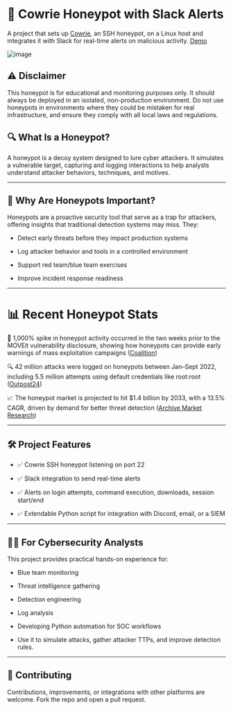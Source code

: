 # 🐍 Cowrie Honeypot with Slack Alerts
A project that sets up [Cowrie](https://github.com/cowrie/cowrie), an SSH honeypot, on a Linux host and integrates it with Slack for real-time alerts on malicious activity.
[Demo](https://www.youtube.com/watch?v=l_SEl9Qs5oU&ab_channel=FalynneArmstrong)

![image](https://github.com/user-attachments/assets/ac82273d-3817-401c-aa4d-dbe5494457b8)

## ⚠️ Disclaimer

This honeypot is for educational and monitoring purposes only. It should always be deployed in an isolated, non-production environment. Do not use honeypots in environments where they could be mistaken for real infrastructure, and ensure they comply with all local laws and regulations.

## 🔍 What Is a Honeypot?

A honeypot is a decoy system designed to lure cyber attackers. It simulates a vulnerable target, capturing and logging interactions to help analysts understand attacker behaviors, techniques, and motives.

---

## 🎯 Why Are Honeypots Important?

Honeypots are a proactive security tool that serve as a trap for attackers, offering insights that traditional detection systems may miss. They:

- Detect early threats before they impact production systems

- Log attacker behavior and tools in a controlled environment

- Support red team/blue team exercises

- Improve incident response readiness

---

# 📊 Recent Honeypot Stats

🚨 1,000% spike in honeypot activity occurred in the two weeks prior to the MOVEit vulnerability disclosure, showing how honeypots can provide early warnings of mass exploitation campaigns ([Coalition](https://www.coalitioninc.com/blog/2024-cyber-threat-index?utm_source=chatgpt.com))

🔍 42 million attacks were logged on honeypots between Jan–Sept 2022, including 5.5 million attempts using default credentials like root:root ([Outpost24](https://outpost24.com/blog/honeypot-findings-from-over-42-million-attacks/?utm_source=chatgpt.com))

📈 The honeypot market is projected to hit $1.4 billion by 2033, with a 13.5% CAGR, driven by demand for better threat detection ([Archive Market Research](https://www.archivemarketresearch.com/reports/cybersecurity-honeypot-12678?utm_source=chatgpt.com))

---

## 🛠 Project Features

- ✅ Cowrie SSH honeypot listening on port 22

- ✅ Slack integration to send real-time alerts

- ✅ Alerts on login attempts, command execution, downloads, session start/end

- ✅ Extendable Python script for integration with Discord, email, or a SIEM

---

## 👨‍💻 For Cybersecurity Analysts

This project provides practical hands-on experience for:

- Blue team monitoring

- Threat intelligence gathering

- Detection engineering

- Log analysis

- Developing Python automation for SOC workflows

- Use it to simulate attacks, gather attacker TTPs, and improve detection rules.

---

## 🤝 Contributing

Contributions, improvements, or integrations with other platforms are welcome. Fork the repo and open a pull request.

